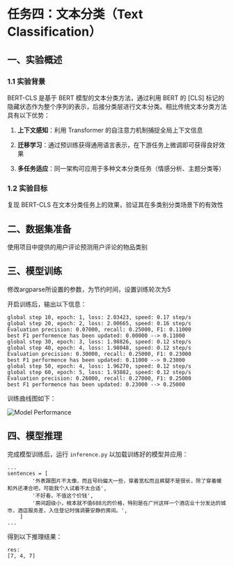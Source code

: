 # 任务四：文本分类（Text Classification）

## 一、实验概述

### 1.1 实验背景

BERT-CLS 是基于 BERT 模型的文本分类方法，通过利用 BERT 的 [CLS] 标记的隐藏状态作为整个序列的表示，后接分类层进行文本分类。相比传统文本分类方法具有以下优势：

1. **上下文感知**：利用 Transformer 的自注意力机制捕捉全局上下文信息

2. **迁移学习**：通过预训练获得通用语言表示，在下游任务上微调即可获得良好效果

3. **多任务适应**：同一架构可应用于多种文本分类任务（情感分析、主题分类等）

### 1.2 实验目标

复现 BERT-CLS 在文本分类任务上的效果，验证其在多类别分类场景下的有效性

## 二、数据集准备

使用项目中提供的用户评论预测用户评论的物品类别

## 三、模型训练

修改argparse所设置的参数，为节约时间，设置训练轮次为5

开启训练后，输出以下信息：

```
global step 10, epoch: 1, loss: 2.03423, speed: 0.17 step/s
global step 20, epoch: 2, loss: 2.00665, speed: 0.16 step/s 
Evaluation precision: 0.07000, recall: 0.25000, F1: 0.11000
best F1 performence has been updated: 0.00000 --> 0.11000 
global step 30, epoch: 3, loss: 1.98826, speed: 0.12 step/s
global step 40, epoch: 4, loss: 1.98048, speed: 0.12 step/s 
Evaluation precision: 0.30000, recall: 0.25000, F1: 0.23000
best F1 performence has been updated: 0.11000 --> 0.23000 
global step 50, epoch: 4, loss: 1.96270, speed: 0.12 step/s
global step 60, epoch: 5, loss: 1.93882, speed: 0.12 step/s  
Evaluation precision: 0.26000, recall: 0.27000, F1: 0.25000
best F1 performence has been updated: 0.23000 --> 0.25000 
```

训练曲线图如下：

![Model Performance](D:\VSWorkSpace\Python\transformer\text_classification\output\Model%20Performance.png)

## 四、模型推理

完成模型训练后，运行 `inference.py` 以加载训练好的模型并应用：

```
...
sentences = [
        '外表跟图片不太像，而且号码偏大一些，穿着宽松而且裤腿不是很长，除了穿着暖和外还凑合吧，可能我个人试着不太合适',
        '不好看，不值这个价钱',
        '房间超级小，根本就不值688元的价格，特别是在广州这样一个酒店业十分发达的城市，酒店服务差，入住登记时强调要安静的房间。',
    ]
...
```

得到以下推理结果：

```
res: 
[7, 4, 7]
```
